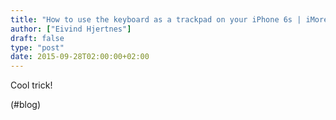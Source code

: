 ```yaml
---
title: "How to use the keyboard as a trackpad on your iPhone 6s | iMore"
author: ["Eivind Hjertnes"]
draft: false
type: "post"
date: 2015-09-28T02:00:00+02:00
---
```


Cool trick!

(#blog)

